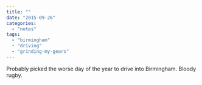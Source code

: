 ```yaml
---
title: ""
date: "2015-09-26"
categories: 
  - "notes"
tags: 
  - "birmingham"
  - "driving"
  - "grinding-my-gears"
---
```


Probably picked the worse day of the year to drive into Birmingham. Bloody rugby.
